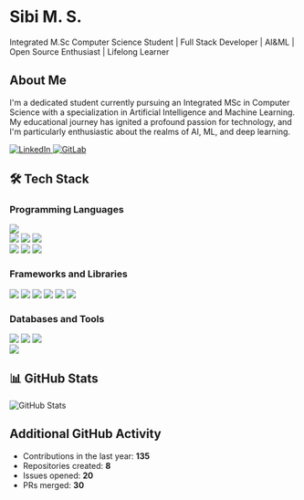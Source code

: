 <!DOCTYPE html>
<html lang="en">
<head>
  <meta charset="UTF-8">
  <meta name="viewport" content="width=device-width, initial-scale=1.0">
</head>
<body>

<h1>Sibi M. S.</h1>

<p>Integrated M.Sc Computer Science Student | Full Stack Developer | AI&ML | Open Source Enthusiast | Lifelong Learner</p>

<h2>About Me</h2>
<p>I'm a dedicated student currently pursuing an Integrated MSc in Computer Science with a specialization in Artificial Intelligence and Machine Learning. My educational journey has ignited a profound passion for technology, and I'm particularly enthusiastic about the realms of AI, ML, and deep learning.</p>
<p>
     <a href="https://www.linkedin.com/in/sibi-m-s-610020205/" target="_blank">
    <img src="https://img.icons8.com/color/48/000000/linkedin.png" alt="LinkedIn">
  </a>
  <a href="https://gitlab.com/6th-sem-project1/lams-library-attendance-management-system" target="_blank">
    <img src="https://img.icons8.com/color/48/000000/gitlab.png" alt="GitLab">
  </a>

  
</p>

<h2>🛠️ Tech Stack</h2>

<h3>Programming Languages</h3>
<p>
  <img src="https://img.shields.io/badge/Python-3776AB.svg?style=for-the-badge&logo=python&logoColor=white">
  <br>
  <img src="https://img.shields.io/badge/HTML-E34F26.svg?style=for-the-badge&logo=html5&logoColor=white">
  <img src="https://img.shields.io/badge/CSS-1572B6.svg?style=for-the-badge&logo=css3&logoColor=white">
  <img src="https://img.shields.io/badge/JavaScript-F7DF1E.svg?style=for-the-badge&logo=javascript&logoColor=black">
  <br><img src="https://img.shields.io/badge/Java-007396.svg?style=for-the-badge&logo=java&logoColor=white">
  <img src="https://img.shields.io/badge/SQL-4479A1.svg?style=for-the-badge&logo=sql&logoColor=white">
  <img src="https://img.shields.io/badge/C-A8B9CC.svg?style=for-the-badge&logo=c&logoColor=black">
</p>

<h3>Frameworks and Libraries</h3>
<p>
  <img src="https://img.shields.io/badge/Bootstrap-7952B3.svg?style=for-the-badge&logo=bootstrap&logoColor=white">
  <img src="https://img.shields.io/badge/Pandas-150458.svg?style=for-the-badge&logo=pandas&logoColor=white">
  <img src="https://img.shields.io/badge/Seaborn-388E3C.svg?style=for-the-badge&logo=seaborn&logoColor=white">
  <img src="https://img.shields.io/badge/Matplotlib-3776AB.svg?style=for-the-badge&logo=matplotlib&logoColor=white">
  <img src="https://img.shields.io/badge/Django-092E20.svg?style=for-the-badge&logo=django&logoColor=white">
  <img src="https://img.shields.io/badge/NumPy-013243.svg?style=for-the-badge&logo=numpy&logoColor=white">
</p>

<h3 >Databases and Tools</h3>
<p>
  <img src="https://img.shields.io/badge/PostgreSQL-336791.svg?style=for-the-badge&logo=postgresql&logoColor=white">
  <img src="https://img.shields.io/badge/Git-F05033.svg?style=for-the-badge&logo=git&logoColor=white">
  <img src="https://img.shields.io/badge/VS Code-007ACC.svg?style=for-the-badge&logo=visual-studio-code&logoColor=white">
  <br>
  <img src="https://img.shields.io/badge/Google%20Colab-F9AB00.svg?style=for-the-badge&logo=google-colab&logoColor=white">
  
  
</p>



<h2>📊 GitHub Stats</h2>

<p >
  <img src="https://github-readme-stats.vercel.app/api?username=SIBI-MS&show_icons=true&theme=radical" alt="GitHub Stats">
</p>
<h2> Additional GitHub Activity</h2>

<ul>
  <li>Contributions in the last year: <strong>135</strong></li>
  <li>Repositories created: <strong>8</strong></li>
  <li>Issues opened: <strong>20</strong></li>
  <li>PRs merged: <strong>30</strong></li>
</ul>

</body>
</html>
